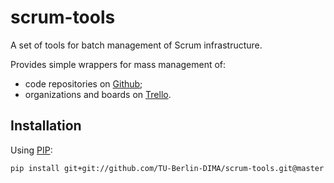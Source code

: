 scrum-tools
===========

A set of tools for batch management of Scrum infrastructure.

Provides simple wrappers for mass management of:

 * code repositories on [Github](https://github.com);
 * organizations and boards on [Trello](https://trello.com).

Installation
------------

Using [PIP](https://pypi.python.org/pypi/pip):

``` bash
pip install git+git://github.com/TU-Berlin-DIMA/scrum-tools.git@master
```
